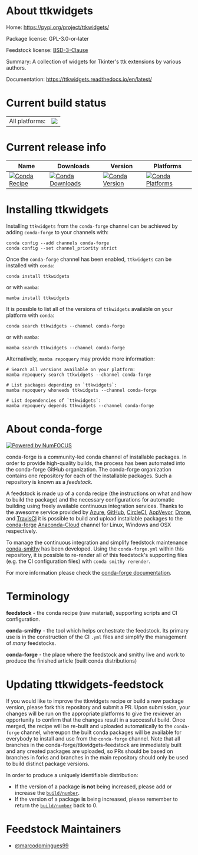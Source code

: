 About ttkwidgets
================

Home: https://pypi.org/project/ttkwidgets/

Package license: GPL-3.0-or-later

Feedstock license: [BSD-3-Clause](https://github.com/conda-forge/ttkwidgets-feedstock/blob/main/LICENSE.txt)

Summary: A collection of widgets for Tkinter's ttk extensions by various authors.

Documentation: https://ttkwidgets.readthedocs.io/en/latest/

Current build status
====================


<table><tr><td>All platforms:</td>
    <td>
      <a href="https://dev.azure.com/conda-forge/feedstock-builds/_build/latest?definitionId=17650&branchName=main">
        <img src="https://dev.azure.com/conda-forge/feedstock-builds/_apis/build/status/ttkwidgets-feedstock?branchName=main">
      </a>
    </td>
  </tr>
</table>

Current release info
====================

| Name | Downloads | Version | Platforms |
| --- | --- | --- | --- |
| [![Conda Recipe](https://img.shields.io/badge/recipe-ttkwidgets-green.svg)](https://anaconda.org/conda-forge/ttkwidgets) | [![Conda Downloads](https://img.shields.io/conda/dn/conda-forge/ttkwidgets.svg)](https://anaconda.org/conda-forge/ttkwidgets) | [![Conda Version](https://img.shields.io/conda/vn/conda-forge/ttkwidgets.svg)](https://anaconda.org/conda-forge/ttkwidgets) | [![Conda Platforms](https://img.shields.io/conda/pn/conda-forge/ttkwidgets.svg)](https://anaconda.org/conda-forge/ttkwidgets) |

Installing ttkwidgets
=====================

Installing `ttkwidgets` from the `conda-forge` channel can be achieved by adding `conda-forge` to your channels with:

```
conda config --add channels conda-forge
conda config --set channel_priority strict
```

Once the `conda-forge` channel has been enabled, `ttkwidgets` can be installed with `conda`:

```
conda install ttkwidgets
```

or with `mamba`:

```
mamba install ttkwidgets
```

It is possible to list all of the versions of `ttkwidgets` available on your platform with `conda`:

```
conda search ttkwidgets --channel conda-forge
```

or with `mamba`:

```
mamba search ttkwidgets --channel conda-forge
```

Alternatively, `mamba repoquery` may provide more information:

```
# Search all versions available on your platform:
mamba repoquery search ttkwidgets --channel conda-forge

# List packages depending on `ttkwidgets`:
mamba repoquery whoneeds ttkwidgets --channel conda-forge

# List dependencies of `ttkwidgets`:
mamba repoquery depends ttkwidgets --channel conda-forge
```


About conda-forge
=================

[![Powered by
NumFOCUS](https://img.shields.io/badge/powered%20by-NumFOCUS-orange.svg?style=flat&colorA=E1523D&colorB=007D8A)](https://numfocus.org)

conda-forge is a community-led conda channel of installable packages.
In order to provide high-quality builds, the process has been automated into the
conda-forge GitHub organization. The conda-forge organization contains one repository
for each of the installable packages. Such a repository is known as a *feedstock*.

A feedstock is made up of a conda recipe (the instructions on what and how to build
the package) and the necessary configurations for automatic building using freely
available continuous integration services. Thanks to the awesome service provided by
[Azure](https://azure.microsoft.com/en-us/services/devops/), [GitHub](https://github.com/),
[CircleCI](https://circleci.com/), [AppVeyor](https://www.appveyor.com/),
[Drone](https://cloud.drone.io/welcome), and [TravisCI](https://travis-ci.com/)
it is possible to build and upload installable packages to the
[conda-forge](https://anaconda.org/conda-forge) [Anaconda-Cloud](https://anaconda.org/)
channel for Linux, Windows and OSX respectively.

To manage the continuous integration and simplify feedstock maintenance
[conda-smithy](https://github.com/conda-forge/conda-smithy) has been developed.
Using the ``conda-forge.yml`` within this repository, it is possible to re-render all of
this feedstock's supporting files (e.g. the CI configuration files) with ``conda smithy rerender``.

For more information please check the [conda-forge documentation](https://conda-forge.org/docs/).

Terminology
===========

**feedstock** - the conda recipe (raw material), supporting scripts and CI configuration.

**conda-smithy** - the tool which helps orchestrate the feedstock.
                   Its primary use is in the construction of the CI ``.yml`` files
                   and simplify the management of *many* feedstocks.

**conda-forge** - the place where the feedstock and smithy live and work to
                  produce the finished article (built conda distributions)


Updating ttkwidgets-feedstock
=============================

If you would like to improve the ttkwidgets recipe or build a new
package version, please fork this repository and submit a PR. Upon submission,
your changes will be run on the appropriate platforms to give the reviewer an
opportunity to confirm that the changes result in a successful build. Once
merged, the recipe will be re-built and uploaded automatically to the
`conda-forge` channel, whereupon the built conda packages will be available for
everybody to install and use from the `conda-forge` channel.
Note that all branches in the conda-forge/ttkwidgets-feedstock are
immediately built and any created packages are uploaded, so PRs should be based
on branches in forks and branches in the main repository should only be used to
build distinct package versions.

In order to produce a uniquely identifiable distribution:
 * If the version of a package **is not** being increased, please add or increase
   the [``build/number``](https://docs.conda.io/projects/conda-build/en/latest/resources/define-metadata.html#build-number-and-string).
 * If the version of a package **is** being increased, please remember to return
   the [``build/number``](https://docs.conda.io/projects/conda-build/en/latest/resources/define-metadata.html#build-number-and-string)
   back to 0.

Feedstock Maintainers
=====================

* [@marcodomingues99](https://github.com/marcodomingues99/)

